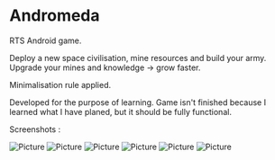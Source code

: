 Andromeda
=========

RTS Android game. 

Deploy a new space civilisation, mine resources and build your army. 
Upgrade your mines and knowledge -> grow faster.

Minimalisation rule applied. 

Developed for the purpose of learning. 
Game isn't finished because I learned 
what I have planed, but it should be fully functional.

Screenshots :

![Picture](https://drive.google.com/file/d/0B-9zab6ZByVCMHNPMW5UWnZvc00/edit?usp=sharing) 
![Picture](https://drive.google.com/file/d/0B-9zab6ZByVCN2F6UTRnZHdNaUU/edit?usp=sharing) 
![Picture](https://drive.google.com/file/d/0B-9zab6ZByVCNk90aG1FVS1WWE0/edit?usp=sharing) 
![Picture](https://drive.google.com/file/d/0B-9zab6ZByVCREN3dXdsc3llNlk/edit?usp=sharing) 
![Picture](https://drive.google.com/file/d/0B-9zab6ZByVCUy0yeGFRcFBLVW8/edit?usp=sharing) 
![Picture](https://drive.google.com/file/d/0B-9zab6ZByVCWUhiWkUyR0dqOWs/edit?usp=sharing)
